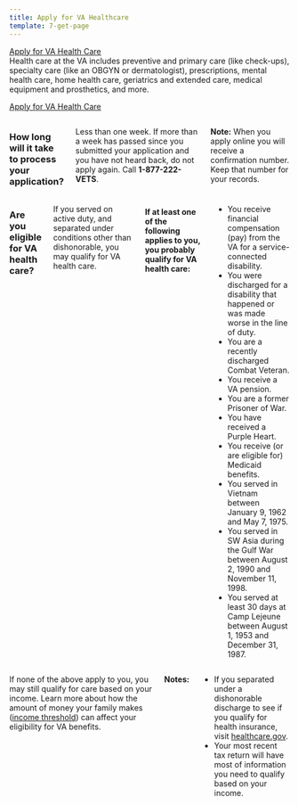 ```yaml
---
title: Apply for VA Healthcare
template: 7-get-page
---
```

<div class="main interior" role="main" markdown="0">

<div class="va-action-bar--header">
  <div class="row">
    <div class="small-12 columns">
      <a class="usa-button-primary va-button-primary" href="/healthcare/apply/application">Apply for VA Health Care</a>
    </div>
  </div>
</div>

<div class="primary" markdown="0">
<div class="row" markdown="0">
<div class="small-12 columns usa-content  divider bottom" markdown="1">
<div markdown="1">
Health care at the VA includes preventive and primary care (like check-ups), specialty care (like an OBGYN or dermatologist), prescriptions, mental health care, home health care, geriatrics and extended care, medical equipment and prosthetics, and more. 

<a class="usa-button-primary va-button-primary" href="healthcare/apply/application">Apply for VA Health Care</a>

</div>
</div>
</div>
</div>
    
<div class="section one" markdown="0">

<div class="row" markdown="0">
<div class="section small-12 medium-8 columns usa-content"  markdown="1">

### How long will it take to process your application?

Less than one week. If more than a week has passed since you submitted your application and you have not heard back, do not apply again. Call **1-877-222-VETS**.

**Note:** When you apply online you will receive a confirmation number. Keep that number for your records.

</div>
</div>
<div class="row" markdown="0">
<div class="section small-12 medium-8 columns usa-content"  markdown="1">

### Are you eligible for VA health care?

If you served on active duty, and separated under conditions other than dishonorable, you may qualify for VA health care.

#### If at least one of the following applies to you, you probably qualify for VA health care:

- You receive financial compensation (pay) from the VA for a service-connected disability.
- You were discharged for a disability that happened or was made worse in the line of duty.
- You are a recently discharged Combat Veteran.
- You receive a VA pension.
- You are a former Prisoner of War.
- You have received a Purple Heart.
- You receive (or are eligible for) Medicaid benefits.
- You served in Vietnam between January 9, 1962 and May 7, 1975.
- You served in SW Asia during the Gulf War between August 2, 1990 and November 11, 1998.
- You served at least 30 days at Camp Lejeune between August 1, 1953 and December 31, 1987.

</div>
</div>

<div class="row" markdown="0">
<div class="small-12 columns usa-content" markdown="1">


If none of the above apply to you, you may still qualify for care based on your income. Learn more about how the amount of money your family makes ([income threshold](http://nationalincomelimits.vaftl.us/)) can affect your eligibility for VA benefits.

**Notes:** 

- If you separated under a dishonorable discharge to see if you qualify for health insurance, visit [healthcare.gov](https://www.healthcare.gov/).
- Your most recent tax return will have most of information you need to qualify based on your income.

</div>
</div>

</div>
</div>